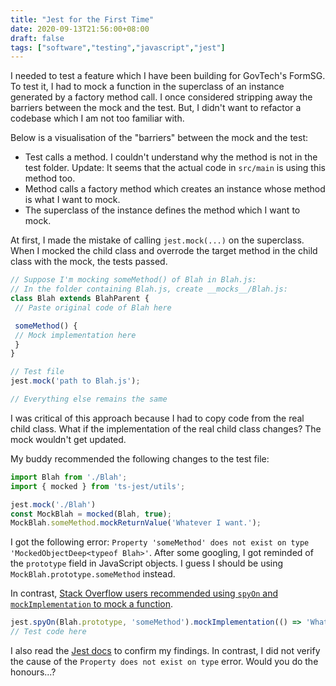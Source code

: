 ```yaml
---
title: "Jest for the First Time"
date: 2020-09-13T21:56:00+08:00
draft: false
tags: ["software","testing","javascript","jest"]
---
```

I needed to test a feature which I have been building for GovTech's FormSG. To test it, I had to mock a function in the superclass of an instance generated by a factory method call. I once considered stripping away the barriers between the mock and the test. But, I didn't want to refactor a codebase which I am not too familiar with.

Below is a visualisation of the "barriers" between the mock and the test:

- Test calls a method. I couldn't understand why the method is not in the test folder. Update: It seems that the actual code in `src/main` is using this method too.
- Method calls a factory method which creates an instance whose method is what I want to mock.
- The superclass of the instance defines the method which I want to mock.

At first, I made the mistake of calling `jest.mock(...)` on the superclass. When I mocked the child class and overrode the target method in the child class with the mock, the tests passed.

```javascript
// Suppose I'm mocking someMethod() of Blah in Blah.js:
// In the folder containing Blah.js, create __mocks__/Blah.js:
class Blah extends BlahParent {
 // Paste original code of Blah here

 someMethod() {
 // Mock implementation here
 }
}

// Test file
jest.mock('path to Blah.js');

// Everything else remains the same
```

I was critical of this approach because I had to copy code from the real child class. What if the implementation of the real child class changes? The mock wouldn't get updated.

My buddy recommended the following changes to the test file:

```javascript
import Blah from './Blah';
import { mocked } from 'ts-jest/utils';

jest.mock('./Blah')
const MockBlah = mocked(Blah, true);
MockBlah.someMethod.mockReturnValue('Whatever I want.');
```

I got the following error: `Property 'someMethod' does not exist on type 'MockedObjectDeep<typeof Blah>'`. After some googling, I got reminded of the `prototype` field in JavaScript objects. I guess I should be using `MockBlah.prototype.someMethod` instead.

In contrast, [Stack Overflow users recommended using `spyOn` and `mockImplementation` to mock a function](https://stackoverflow.com/questions/50091438/jest-how-to-mock-one-specific-method-of-a-class).

```javascript
jest.spyOn(Blah.prototype, 'someMethod').mockImplementation(() => 'Whatever I want.');
// Test code here
```

I also read the [Jest docs](https://jestjs.io/docs/en/jest-object#jestspyonobject-methodname) to confirm my findings. In contrast, I did not verify the cause of the `Property does not exist on type` error. Would you do the honours...?
